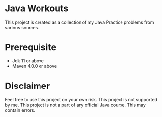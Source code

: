 # Java Workouts

This project is created as a collection of my Java Practice problems from various sources.

# Prerequisite

- Jdk 11 or above
- Maven 4.0.0 or above

# Disclaimer

Feel free to use this project on your own risk. This project is not supported by me.
This project is not a part of any official Java course. This may contain errors.
